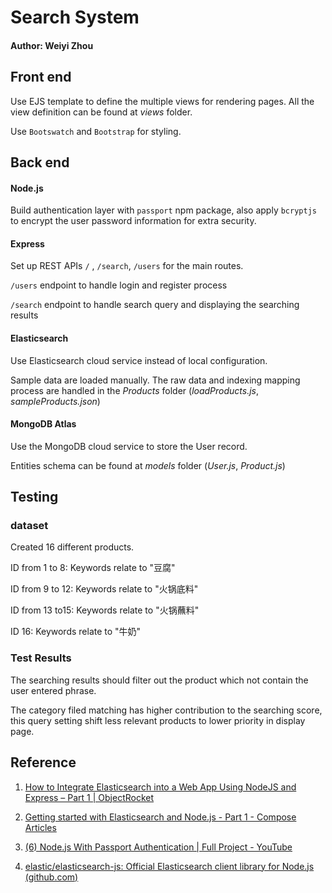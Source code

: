 # Search System 

#### Author: Weiyi Zhou



## Front end

Use EJS template to define the multiple views for rendering pages. All the view definition can be found at *views* folder.

Use `Bootswatch` and `Bootstrap` for styling. 



## Back end

#### Node.js

Build authentication layer with `passport` npm package, also apply `bcryptjs` to encrypt the user password information for extra security. 

#### Express

Set up REST APIs `/` , `/search`, `/users` for the main routes.

`/users` endpoint to handle login and register process

`/search` endpoint to handle search query and displaying the searching results

#### Elasticsearch 

Use Elasticsearch cloud service instead of local configuration. 

Sample data are loaded manually. The raw data and indexing mapping process are handled in the *Products* folder (*loadProducts.js*, *sampleProducts.json*)

#### MongoDB Atlas

Use the MongoDB cloud service to store the User record. 

Entities schema can be found at *models* folder (*User.js*, *Product.js*)



## Testing

### dataset

Created 16 different products.

ID from 1 to 8: Keywords relate to "豆腐"

ID from 9 to 12: Keywords relate to "火锅底料"

ID from 13 to15: Keywords relate to "火锅蘸料"

ID 16: Keywords relate to "牛奶"



### Test Results

The searching results should filter out the product which not contain the user entered phrase.

The category filed matching has higher contribution to the searching score, this query setting shift less relevant products to lower priority in display page.





## Reference

1. [How to Integrate Elasticsearch into a Web App Using NodeJS and Express – Part 1 | ObjectRocket](https://kb.objectrocket.com/elasticsearch/how-to-integrate-elasticsearch-into-a-web-app-using-nodejs-and-express-part-1-216)

2. [Getting started with Elasticsearch and Node.js - Part 1 - Compose Articles](https://www.compose.com/articles/getting-started-with-elasticsearch-and-node/) 
3. [(6) Node.js With Passport Authentication | Full Project - YouTube](https://www.youtube.com/watch?v=6FOq4cUdH8k&t=10s) 
4. [elastic/elasticsearch-js: Official Elasticsearch client library for Node.js (github.com)](https://github.com/elastic/elasticsearch-js) 

